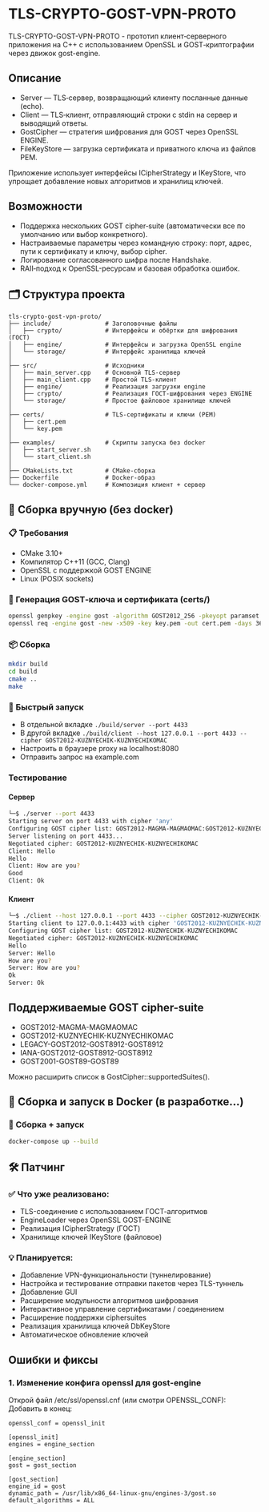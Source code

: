 # TLS-CRYPTO-GOST-VPN-PROTO
TLS-CRYPTO-GOST-VPN-PROTO - прототип клиент‑серверного приложения на C++ с использованием OpenSSL и GOST‑криптографии через движок gost-engine.

## Описание
- Server — TLS‑сервер, возвращающий клиенту посланные данные (echo).
- Client — TLS‑клиент, отправляющий строки с stdin на сервер и выводящий ответы.
- GostCipher — стратегия шифрования для GOST через OpenSSL ENGINE.
- FileKeyStore — загрузка сертификата и приватного ключа из файлов PEM.

Приложение использует интерфейсы ICipherStrategy и IKeyStore, что упрощает добавление новых алгоритмов и хранилищ ключей.

## Возможности
- Поддержка нескольких GOST cipher‑suite (автоматически все по умолчанию или выбор конкретного).
- Настраиваемые параметры через командную строку: порт, адрес, пути к сертификату и ключу, выбор cipher.
- Логирование согласованного шифра после Handshake.
- RAII‑подход к OpenSSL-ресурсам и базовая обработка ошибок.

## 🗂 Структура проекта
```
tls-crypto-gost-vpn-proto/
├── include/               # Заголовочные файлы
│   ├── crypto/            # Интерфейсы и обёртки для шифрования (ГОСТ)
│   ├── engine/            # Интерфейсы и загрузка OpenSSL engine
│   └── storage/           # Интерфейс хранилища ключей
│
├── src/                   # Исходники
│   ├── main_server.cpp    # Основной TLS-сервер
│   ├── main_client.cpp    # Простой TLS-клиент
│   ├── engine/            # Реализация загрузки engine
│   ├── crypto/            # Реализация ГОСТ-шифрования через ENGINE
│   └── storage/           # Простое файловое хранилище ключей
│
├── certs/                 # TLS-сертификаты и ключи (PEM)
│   ├── cert.pem
│   └── key.pem
│
├── examples/              # Скрипты запуска без docker
│   ├── start_server.sh
│   └── start_client.sh
│
├── CMakeLists.txt         # CMake-сборка
├── Dockerfile             # Docker-образ
└── docker-compose.yml     # Композиция клиент + сервер
```

## 🔧 Сборка вручную (без docker)
### 📋 Требования
- CMake 3.10+
- Компилятор C++11 (GCC, Clang)
- OpenSSL с поддержкой GOST ENGINE
- Linux (POSIX sockets)

### 🔧 Генерация GOST‑ключа и сертификата (certs/)
```bash
openssl genpkey -engine gost -algorithm GOST2012_256 -pkeyopt paramset:A -out key.pem
openssl req -engine gost -new -x509 -key key.pem -out cert.pem -days 365 -subj "/CN=localhost"
```

### 📦 Сборка
```bash
mkdir build
cd build
cmake ..
make
```

### 🚀 Быстрый запуск
- В отдельной вкладке ```./build/server --port 4433```
- В другой вкладке ```./build/client --host 127.0.0.1 --port 4433 --cipher GOST2012-KUZNYECHIK-KUZNYECHIKOMAC```
- Настроить в браузере proxy на localhost:8080
- Отправить запрос на example.com

### Тестирование
#### Сервер
```bash
└─$ ./server --port 4433
Starting server on port 4433 with cipher 'any'
Configuring GOST cipher list: GOST2012-MAGMA-MAGMAOMAC:GOST2012-KUZNYECHIK-KUZNYECHIKOMAC:LEGACY-GOST2012-GOST8912-GOST8912:IANA-GOST2012-GOST8912-GOST8912:GOST2001-GOST89-GOST89
Server listening on port 4433...
Negotiated cipher: GOST2012-KUZNYECHIK-KUZNYECHIKOMAC
Client: Hello
Hello
Client: How are you?
Good
Client: Ok
```
#### Клиент
```bash
└─$ ./client --host 127.0.0.1 --port 4433 --cipher GOST2012-KUZNYECHIK-KUZNYECHIKOMAC
Starting client to 127.0.0.1:4433 with cipher 'GOST2012-KUZNYECHIK-KUZNYECHIKOMAC'
Configuring GOST cipher list: GOST2012-KUZNYECHIK-KUZNYECHIKOMAC
Negotiated cipher: GOST2012-KUZNYECHIK-KUZNYECHIKOMAC
Hello
Server: Hello
How are you?
Server: How are you?
Ok 
Server: Ok

```

## Поддерживаемые GOST cipher-suite
- GOST2012-MAGMA-MAGMAOMAC
- GOST2012-KUZNYECHIK-KUZNYECHIKOMAC
- LEGACY-GOST2012-GOST8912-GOST8912
- IANA-GOST2012-GOST8912-GOST8912
- GOST2001-GOST89-GOST89

Можно расширить список в GostCipher::supportedSuites().

## 🐳 Сборка и запуск в Docker (в разработке...)
### 🔨 Сборка + запуск
```bash
docker-compose up --build
```

## 🛠 Патчинг
### ✅ Что уже реализовано:
- TLS-соединение с использованием ГОСТ-алгоритмов
- EngineLoader через OpenSSL GOST-ENGINE
- Реализация ICipherStrategy (ГОСТ)
- Хранилище ключей IKeyStore (файловое)

### 💡 Планируется:
- Добавление VPN-функциональности (туннелирование)
- Настройка и тестирование отправки пакетов через TLS-туннель
- Добавление GUI
- Расширение модульности алгоритмов шифрования
- Интерактивное управление сертификатами / соединением
- Расширение поддержки ciphersuites
- Реализация хранилища ключей DbKeyStore
- Автоматическое обновление ключей


## Ошибки и фиксы
### 1. Изменение конфига openssl для gost-engine
Открой файл /etc/ssl/openssl.cnf (или смотри OPENSSL_CONF):
Добавить в конец:
```
openssl_conf = openssl_init

[openssl_init]
engines = engine_section

[engine_section]
gost = gost_section

[gost_section]
engine_id = gost
dynamic_path = /usr/lib/x86_64-linux-gnu/engines-3/gost.so
default_algorithms = ALL
```
